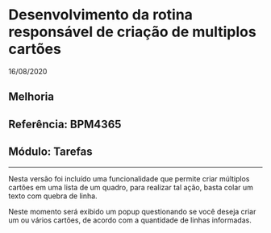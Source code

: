 # Desenvolvimento da rotina responsável de criação de multiplos cartões
16/08/2020
## Melhoria
## Referência: BPM4365
## Módulo: Tarefas
***

Nesta versão foi incluído uma funcionalidade que permite criar múltiplos cartões em uma lista de um quadro, para realizar tal ação, basta colar um texto com quebra de linha.

Neste momento será exibido um popup questionando se você deseja criar um ou vários cartões, de acordo com a quantidade de linhas informadas.